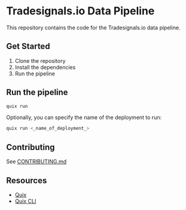 # Tradesignals.io Data Pipeline

This repository contains the code for the Tradesignals.io data pipeline.

## Get Started

1. Clone the repository
2. Install the dependencies
3. Run the pipeline

## Run the pipeline

```bash
quix run
```

Optionally, you can specify the name of the deployment to run:

```bash
quix run <_name_of_deployment_>
```

## Contributing

See [CONTRIBUTING.md](CONTRIBUTING.md)

## Resources

- [Quix](https://quix.io)
- [Quix CLI](https://quix.io/docs/quix-cli)
